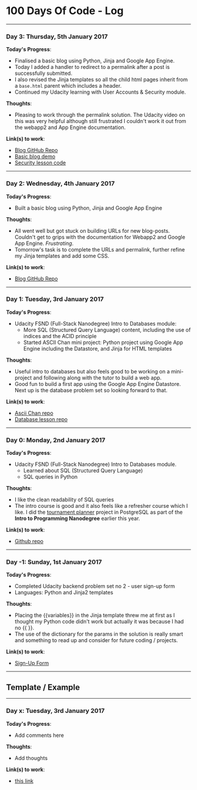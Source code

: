 # 100 Days Of Code - Log

***

### Day 3: Thursday, 5th January 2017

**Today's Progress**: 

* Finalised a basic blog using Python, Jinja and Google App Engine. 
* Today I added a handler to redirect to a permalink after a post is successfully submitted.
* I also revised the Jinja templates so all the child html pages inherit from a `base.html` parent which includes a header. 
* Continued my Udacity learning with User Accounts & Security module.

**Thoughts**: 

* Pleasing to work through the permalink solution. The Udacity video on this was very helpful although still frustrated I couldn't work it out from the webapp2 and App Engine documentation.

**Link(s) to work**: 

* [Blog GitHub Repo](https://github.com/cubiio/fsnd-blog)
* [Basic blog demo](https://cubiio-blog.appspot.com/)
* [Security lesson code](https://github.com/cubiio/fsnd-security/tree/master)

***

### Day 2: Wednesday, 4th January 2017

**Today's Progress**: 

* Built a basic blog using Python, Jinja and Google App Engine 

**Thoughts**: 

* All went well but got stuck on building URLs for new blog-posts. Couldn't get to grips with the documentation for Webapp2 and Google App Engine. *Frustrating*.
* Tomorrow's task is to complete the URLs and permalink, further refine my Jinja templates and add some CSS.

**Link(s) to work**: 

* [Blog GitHub Repo](https://github.com/cubiio/fsnd-blog)



***

### Day 1: Tuesday, 3rd January 2017

**Today's Progress**: 

* Udacity FSND (Full-Stack Nanodegree) Intro to Databases module:
	* More SQL (Structured Query Language) content, including the use of indices and the ACID principle
	* Started ASCII Chan mini project: Python project using Google App Engine including the Datastore, and Jinja for HTML templates

**Thoughts**: 

* Useful intro to databases but also feels good to be working on a mini-project and following along with the tutor to build a web app.
* Good fun to build a first app using the Google App Engine Datastore. Next up is the database problem set so looking forward to that.

**Link(s) to work**: 

* [Ascii Chan repo](https://github.com/cubiio/fsnd-aschiiChan)
* [Database lesson repo](https://github.com/cubiio/fsnd-databases)

***

### Day 0: Monday, 2nd January 2017

**Today's Progress**: 

* Udacity FSND (Full-Stack Nanodegree) Intro to Databases module.
	* Learned about SQL (Structured Query Language) 
	* SQL queries in Python

**Thoughts**: 

* I like the clean readability of SQL queries
* The intro course is good and it also feels like a refresher course which I like. I did the [tournament planner](https://github.com/cubiio/tournament-planner) project in PostgreSQL as part of the **Intro to Programming Nanodegree** earlier this year. 

**Link(s) to work**: 

* [Github repo](https://github.com/cubiio/fsnd-databases)

***

### Day -1: Sunday, 1st January 2017

**Today's Progress**: 

* Completed Udacity backend problem set no 2 - user sign-up form
* Languages: Python and Jinja2 templates

**Thoughts**:

* Placing the {{variables}} in the Jinja template threw me at first as I thought  my Python code didn't work but actually it was because I had no {{ }}. 
*  The use of the dictionary for the params in the solution is really smart and something to read up and consider for future coding / projects.

**Link(s) to work**: 

* [Sign-Up Form](https://cubiio-rot13.appspot.com/signup)

***

## Template / Example

***

### Day x: Tuesday, 3rd January 2017

**Today's Progress**: 

* Add comments here 

**Thoughts**: 

* Add thoughts 

**Link(s) to work**: 

* [this link](http://samatkins.me/)

